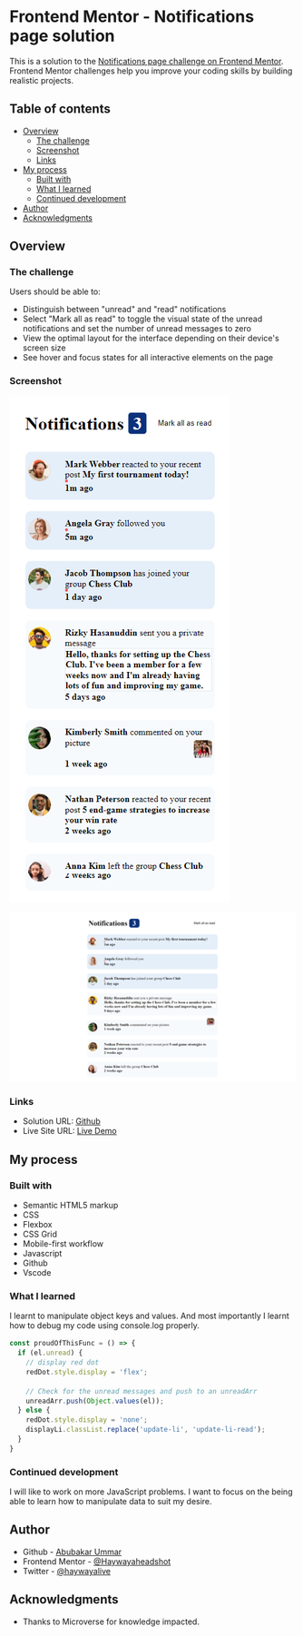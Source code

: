 # Frontend Mentor - Notifications page solution

This is a solution to the [Notifications page challenge on Frontend Mentor](https://www.frontendmentor.io/challenges/notifications-page-DqK5QAmKbC). Frontend Mentor challenges help you improve your coding skills by building realistic projects. 

## Table of contents

- [Overview](#overview)
  - [The challenge](#the-challenge)
  - [Screenshot](#screenshot)
  - [Links](#links)
- [My process](#my-process)
  - [Built with](#built-with)
  - [What I learned](#what-i-learned)
  - [Continued development](#continued-development)
- [Author](#author)
- [Acknowledgments](#acknowledgments)

## Overview

### The challenge

Users should be able to:

- Distinguish between "unread" and "read" notifications
- Select "Mark all as read" to toggle the visual state of the unread notifications and set the number of unread messages to zero
- View the optimal layout for the interface depending on their device's screen size
- See hover and focus states for all interactive elements on the page

### Screenshot

![Mobile](./assets/images/Screenshots/Notifications-page-mobile.png)

![Desktop](./assets/images/Screenshots/Notifications-page-desktop.png)

### Links

- Solution URL: [Github](https://github.com/Haywayaheadshot/notifications-page-main)
- Live Site URL: [Live Demo](https://haywayaheadshot.github.io/notifications-page-main/)

## My process

### Built with

- Semantic HTML5 markup
- CSS
- Flexbox
- CSS Grid
- Mobile-first workflow
- Javascript
- Github
- Vscode

### What I learned

I learnt to manipulate object keys and values. And most importantly I learnt how to debug my code using console.log properly.

```js
const proudOfThisFunc = () => {
  if (el.unread) {
    // display red dot
    redDot.style.display = 'flex';

    // Check for the unread messages and push to an unreadArr
    unreadArr.push(Object.values(el));
  } else {
    redDot.style.display = 'none';
    displayLi.classList.replace('update-li', 'update-li-read');
  }
}
```

### Continued development

I will like to work on more JavaScript problems. I want to focus on the being able to learn how to manipulate data to suit my desire.

## Author

- Github - [Abubakar Ummar](https://github.com/Haywayaheadshot)
- Frontend Mentor - [@Haywayaheadshot](https://www.frontendmentor.io/profile/Haywayaheadshot)
- Twitter - [@haywayalive](https://twitter.com/haywayalive)

## Acknowledgments

- Thanks to Microverse for knowledge impacted.

